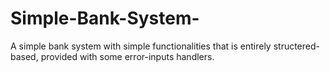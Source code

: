 # Simple-Bank-System-
A simple bank system with simple functionalities that is entirely structered-based, provided with some error-inputs handlers.
